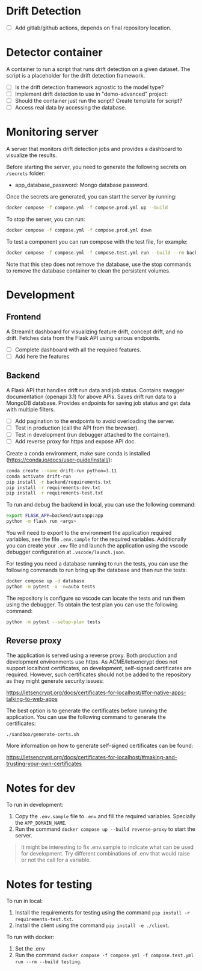 # Drift Detection

- [ ] Add gitlab/github actions, depends on final repository location.

# Detector container

A container to run a script that runs drift detection on a given dataset.
The script is a placeholder for the drift detection framework.

- [ ] Is the drift detection framework agnostic to the model type?
- [ ] Implement drift detection to use in "demo-advanced" project:
- [ ] Should the container just run the script? Create template for script?
- [ ] Access real data by accessing the database.

# Monitoring server

A server that monitors drift detection jobs and provides a dashboard
to visualize the results.

Before starting the server, you need to generate the following secrets
on `/secrets` folder:

- app_database_password: Mongo database password.

Once the secrets are generated, you can start the server by running:

```bash
docker compose -f compose.yml -f compose.prod.yml up --build
```

To stop the server, you can run:

```bash
docker compose -f compose.yml -f compose.prod.yml down
```

To test a component you can run compose with the test file, for example:

```bash
docker compose -f compose.yml -f compose.test.yml run --build --rm backend
```

Note that this step does not remove the database, use the stop commands
to remove the database container to clean the persistent volumes.

# Development

## Frontend

A Streamlit dashboard for visualizing feature drift, concept drift, and no drift.
Fetches data from the Flask API using various endpoints.

- [ ] Complete dashboard with all the required features.
- [ ] Add here the features

## Backend

A Flask API that handles drift run data and job status.
Contains swagger documentation (openapi 3.1) for above APIs.
Saves drift run data to a MongoDB database.
Provides endpoints for saving job status and get data with multiple filters.

- [ ] Add pagination to the endpoints to avoid overloading the server.
- [ ] Test in production (call the API from the browser).
- [ ] Test in development (run debugger attached to the container).
- [ ] Add reverse proxy for https and expose API doc.

Create a conda environment, make sure conda is installed
(<https://conda.io/docs/user-guide/install/>):

```bash
conda create --name drift-run python=3.11
conda activate drift-run
pip install -r backend/requirements.txt
pip install -r requirements-dev.txt
pip install -r requirements-test.txt
```

To run and debug the backend in local, you can use the following command:

```bash
export FLASK_APP=backend/autoapp:app
python -m flask run <args>
```

You will need to export to the environment the application required variables,
see the file `.env.sample` for the required variables. Additionally you can create
your `.env` file and launch the application using the vscode debugger
configuration at `.vscode/launch.json`.

For testing you need a database running to run the tests, you can use the following
commands to run bring up the database and then run the tests:

```bash
docker compose up -d database
python -m pytest -x -n=auto tests
```

The repository is configure so vscode can locate the tests and run them using
the debugger. To obtain the test plan you can use the following command:

```bash
python -m pytest --setup-plan tests
```

## Reverse proxy

The application is served using a reverse proxy. Both production and
development environments use https. As ACME/letsencrypt does not support
localhost certificates, on development, self-signed certificates are
required. However, such certificates should not be added to the repository
as they might generate security issues:

<https://letsencrypt.org/docs/certificates-for-localhost/#for-native-apps-talking-to-web-apps>

The best option is to generate the certificates before running the
application. You can use the following command to generate the certificates:

```bash
./sandbox/generate-certs.sh
```

More information on how to generate self-signed certificates can be found:

<https://letsencrypt.org/docs/certificates-for-localhost/#making-and-trusting-your-own-certificates>

# Notes for dev

To run in development:

1. Copy the `.env.sample` file to `.env` and fill the required variables. Specially the `APP_DOMAIN_NAME`.
2. Run the command `docker compose up --build reverse-proxy` to start the server.

> It might be interesting to fix .env.sample to indicate what can be used for development.
> Try different combinations of .env that would raise or not the call for a variable.

# Notes for testing

To run in local:

1. Install the requirements for testing using the command `pip install -r requirements-test.txt`.
2. Install the client using the command `pip install -e ./client`.

To run with docker:

1. Set the .env
2. Run the command `docker compose -f compose.yml -f compose.test.yml run --rm --build testing`.
